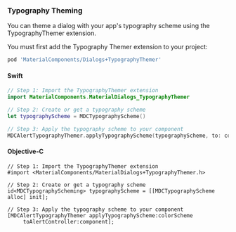 ### Typography Theming

You can theme a dialog with your app's typography scheme using the TypographyThemer extension.

You must first add the Typography Themer extension to your project:

```bash
pod 'MaterialComponents/Dialogs+TypographyThemer'
```

<!--<div class="material-code-render" markdown="1">-->
#### Swift
```swift
// Step 1: Import the TypographyThemer extension
import MaterialComponents.MaterialDialogs_TypographyThemer

// Step 2: Create or get a typography scheme
let typographyScheme = MDCTypographyScheme()

// Step 3: Apply the typography scheme to your component
MDCAlertTypographyThemer.applyTypographyScheme(typographyScheme, to: component)
```

#### Objective-C

```objc
// Step 1: Import the TypographyThemer extension
#import <MaterialComponents/MaterialDialogs+TypographyThemer.h>

// Step 2: Create or get a typography scheme
id<MDCTypographyScheming> typographyScheme = [[MDCTypographyScheme alloc] init];

// Step 3: Apply the typography scheme to your component
[MDCAlertTypographyThemer applyTypographyScheme:colorScheme
     toAlertController:component];
```
<!--</div>-->
